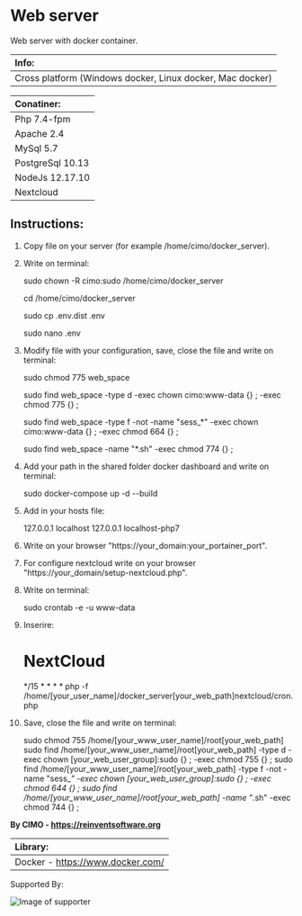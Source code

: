 Web server
==============

Web server with docker container.

| Info: |
|:---|
| Cross platform (Windows docker, Linux docker, Mac docker) |

| Conatiner: |
|:---|
| Php 7.4-fpm |
| Apache 2.4 |
| MySql 5.7 |
| PostgreSql 10.13 |
| NodeJs 12.17.10 |
| Nextcloud |

## Instructions:
1) Copy file on your server (for example /home/cimo/docker_server).

2) Write on terminal:

    sudo chown -R cimo:sudo /home/cimo/docker_server
    
    cd /home/cimo/docker_server
    
    sudo cp .env.dist .env
    
    sudo nano .env

3) Modify file with your configuration, save, close the file and write on terminal:

    sudo chmod 775 web_space

    sudo find web_space -type d -exec chown cimo:www-data {} \; -exec chmod 775 {} \;

    sudo find web_space -type f -not -name "sess_*" -exec chown cimo:www-data {} \; -exec chmod 664 {} \;

    sudo find web_space -name "*.sh" -exec chmod 774 {} \;

4) Add your path in the shared folder docker dashboard and write on terminal:

    sudo docker-compose up -d --build

5) Add in your hosts file:

    127.0.0.1 localhost
    127.0.0.1 localhost-php7

6) Write on your browser "https://your_domain:your_portainer_port".

7) For configure nextcloud write on your browser "https://your_domain/setup-nextcloud.php".

8) Write on terminal:

    sudo crontab -e -u www-data

9) Inserire:

    # NextCloud
    */15 * * * * php -f /home/[your_user_name]/docker_server[your_web_path]nextcloud/cron.php

10) Save, close the file and write on terminal:

    sudo chmod 755 /home/[your_www_user_name]/root[your_web_path]
    sudo find /home/[your_www_user_name]/root[your_web_path] -type d -exec chown [your_web_user_group]:sudo {} \; -exec chmod 755 {} \;
    sudo find /home/[your_www_user_name]/root[your_web_path] -type f -not -name "sess_*" -exec chown [your_web_user_group]:sudo {} \; -exec chmod 644 {} \;
    sudo find /home/[your_www_user_name]/root[your_web_path] -name "*.sh" -exec chmod 744 {} \;

<b>By CIMO - https://reinventsoftware.org</b>

| Library: |
|:---|
| Docker - https://www.docker.com/ |

Supported By:

![Image of supporter](https://avatars0.githubusercontent.com/u/878437?s=200&v=4)
